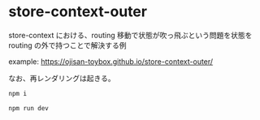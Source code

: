 # store-context-outer

store-context における、routing 移動で状態が吹っ飛ぶという問題を状態を routing の外で持つことで解決する例

example:  https://ojisan-toybox.github.io/store-context-outer/

なお、再レンダリングは起きる。

```sh
npm i

npm run dev
```
